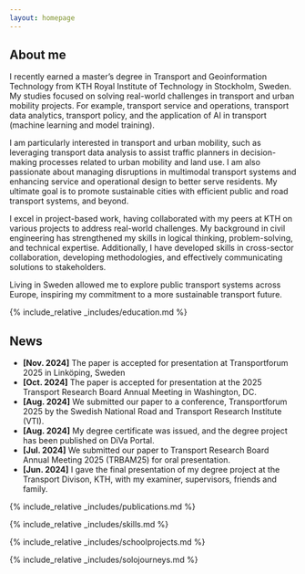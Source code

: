 ```yaml
---
layout: homepage
---
```


## About me

I recently earned a master’s degree in Transport and Geoinformation Technology from KTH Royal Institute of Technology in Stockholm, Sweden. My studies focused on solving real-world challenges in transport and urban mobility projects. For example, transport service and operations, transport data analytics, transport policy, and the application of AI in transport (machine learning and model training). 

I am particularly interested in transport and urban mobility, such as leveraging transport data analysis to assist traffic planners in decision-making processes related to urban mobility and land use. I am also passionate about managing disruptions in multimodal transport systems and enhancing service and operational design to better serve residents. My ultimate goal is to promote sustainable cities with efficient public and road transport systems, and beyond.

I excel in project-based work, having collaborated with my peers at KTH on various projects to address real-world challenges. My background in civil engineering has strengthened my skills in logical thinking, problem-solving, and technical expertise. Additionally, I have developed skills in cross-sector collaboration, developing methodologies, and effectively communicating solutions to stakeholders.

Living in Sweden allowed me to explore public transport systems across Europe, inspiring my commitment to a more sustainable transport future.        

{% include_relative _includes/education.md %}

## News

- **[Nov. 2024]** The paper is accepted for presentation at Transportforum 2025 in Linköping, Sweden
- **[Oct. 2024]** The paper is accepted for presentation at the 2025 Transport Research Board Annual Meeting in Washington, DC.
- **[Aug. 2024]** We submitted our paper to a conference, Transportforum 2025 by the Swedish National Road and Transport Research Institute (VTI).
- **[Aug. 2024]** My degree certificate was issued, and the degree project has been published on DiVa Portal.
- **[Jul. 2024]** We submitted our paper to Transport Research Board Annual Meeting 2025 (TRBAM25) for oral presentation.
- **[Jun. 2024]** I gave the final presentation of my degree project at the Transport Divison, KTH, with my examiner, supervisors, friends and family.

{% include_relative _includes/publications.md %}

{% include_relative _includes/skills.md %}

{% include_relative _includes/schoolprojects.md %}

{% include_relative _includes/solojourneys.md %}
